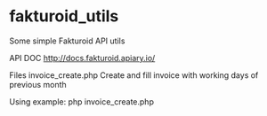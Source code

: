 # fakturoid_utils
Some simple Fakturoid API utils

API DOC
http://docs.fakturoid.apiary.io/

Files
invoice_create.php  Create and fill invoice with working days of previous month

Using example:
php invoice_create.php
